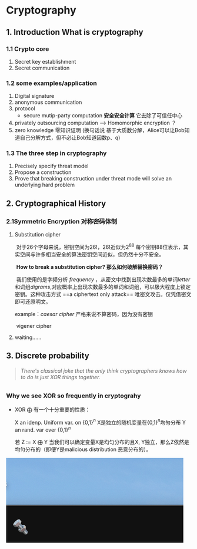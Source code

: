 # Cryptography



## 1. Introduction  What is cryptography

### 1.1 Crypto core
  1. Secret key establishment
  2. Secret communication

###  1.2 some examples/application

1. Digital signature
2. anonymous communication
3. protocol
	+ secure mutip-party computation **安全安全计算**   它去除了可信任中心
4. privately outsourcing computation -->  Homomorphic encryption ？
5. zero knowledge 零知识证明  (换句话说 基于大质数分解，Alice可以让Bob知道自己分解方式，但不必让Bob知道因数p、q) 

### 1.3 The three step in cryptography

1. Precisely specify threat model
2. Propose a construction
3. Prove that breaking construction under threat mode will solve an underlying hard problem

## 2. Cryptographical History

 ### 2.1Symmetric Encryption 对称密码体制

1. Substitution cipher  					

   ​	对于26个字母来说，密钥空间为26!，26!近似为$2^{88}$  每个密钥88位表示，其实空间与许多相当安全的算法密钥空间近似，但仍然十分不安全。

   ​	**How to break a substitution cipher? 那么如何破解替换密码？**

   ​	我们使用的是字频分析 *frequency* ，从密文中找到出现次数最多的单词*letter*和词组*digrams*,对应概率上出现次数最多的单词和词组，可以极大程度上锁定密钥。这种攻击方式 ==a ciphertext only attack== 唯密文攻击。仅凭借密文即可还原明文。

   example：*caesar cipher* 		严格来说不算密码，因为没有密钥

   ​				vigener cipher

2.  waiting......

## 3. Discrete probability

> ###### There's classical joke that the only think cryptographers knows how to do is just XOR things together.

### Why we see XOR so frequently in cryptograhy

+ XOR $\bigoplus$ 有一个十分重要的性质：

  X an idenp. Uniform var. on {0,1}$^n$        X是独立的随机变量在{0,1}$^n$均匀分布               Y an rand. var over {0,1}$^n$

  若 Z := X $\bigoplus$ Y 当我们可以确定变量X是均匀分布的且X, Y独立，那么Z依然是均匀分布的（即便Y是malicious distribution 恶意分布的）。

 

![image](picture_cryptography/1.png)

